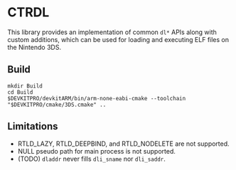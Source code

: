 # CTRDL

This library provides an implementation of common `dl*` APIs along with custom additions, which can be used for loading and executing ELF files on the Nintendo 3DS.

## Build

```
mkdir Build
cd Build
$DEVKITPRO/devkitARM/bin/arm-none-eabi-cmake --toolchain "$DEVKITPRO/cmake/3DS.cmake" ..
```

## Limitations

- RTLD_LAZY, RTLD_DEEPBIND, and RTLD_NODELETE are not supported.
- NULL pseudo path for main process is not supported.
- (TODO) `dladdr` never fills `dli_sname` nor `dli_saddr`.